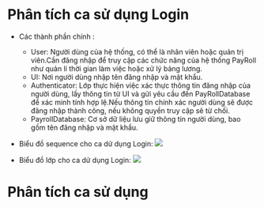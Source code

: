 # Phân tích ca sử dụng Login
- Các thành phần chính :
    + User: Người dùng của hệ thống, có thể là nhân viên hoặc quản trị viên.Cần đăng nhập để truy cập các chức năng của hệ thống PayRoll như quản lí thời gian làm việc hoặc xử lý bảng lương.
    + UI: Nơi người dùng nhập tên đăng nhập và mật khẩu.
    + Authenticator: Lớp thực hiện việc xác thực thông tin đăng nhập của người dùng, lấy thông tin từ UI và gửi yêu cầu đến PayRollDatabase để xác minh tính hợp lệ.Nếu thông tin chính xác         người dùng sẽ được đăng nhập thành công, nếu không quyền truy cập sẽ từ chối. 
    + PayrollDatabase: Cơ sở dữ liệu lưu giữ thông tin người dùng, bao gồm tên đăng nhập và mật khẩu.
- Biểu đồ sequence cho ca dử dụng Login:
  ![](https://www.planttext.com/api/plantuml/png/T54zJiCm6DrzYZV2q0jaG4L2WYw8WKXT7IV2LXEdE5-gTaGTcRX1AyG0KWSa92Hdw91Un2VW2jYXGvkApNxV-_lidsOxh8WRgekSSK6bGLnbXYLbhLDk5eX7J9IQJ9dZiYQPQLA2UnfBEV64Lndk-C9FywlzdR5WWC65bqQubSvkfg3sGsFtiblg1-W_QDQkKFWJOUA1zvh5eo0w2ebmxPgD0idsooj9zKpO4Jl8UsKYZDkrGA6qF31XFHO6fy7tnjbNp5ppX8cpMy9Z7O1vi2Ffcazn6XuM_aTtvjDNleJeEiZIsU_EnxuH4cVNwdo_VtYy23VADKlT1JqV-h1XfjFmLRy0003__mC0)
  
- Biểu đồ lớp cho ca dử dụng Login:
  ![](https://www.planttext.com/api/plantuml/png/b59BQiCm4Dth5BDqeBv05oNzBRe814eECB6cZc0i1Squ8PIUB8iUALU8bDXrxPP2jT4my_IUtfDEny-vA4Pj6pPCRmeQ8Bfwes1Tf4fTyCPKZ2Am4ehmRY2jiasrnuPkuLMZy_MrkqsmVOXsr8MQTDN1YzcFqR8xystqyQNuqkbbuBDNYcJ_eEeGlp1U4DR9bl6m816igMYkUuz9u5rmTX2_RtL3Nbs56dhVW4EJYca8Dp0D894-XC24Vk1TuY46vYTKNADGpxn3TZQnFYO7MG5P_YrmUQ6ol4l1cPHThaOkpDXJdazkO-RaRVuBPm000F__0m00)

#  Phân tích ca sử dụng 

